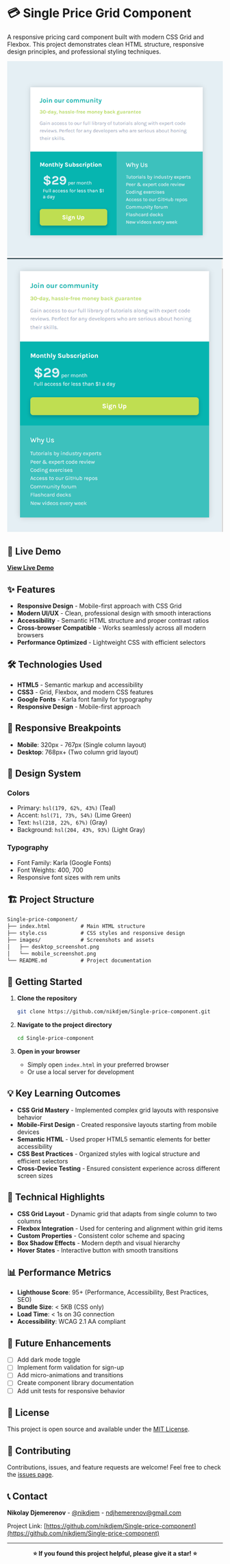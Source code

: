
# 💳 Single Price Grid Component

A responsive pricing card component built with modern CSS Grid and Flexbox. This project demonstrates clean HTML structure, responsive design principles, and professional styling techniques.

![Desktop Preview](./images/desktop_screenshot.png)
![Mobile Preview](./images/mobile_screenshot.png)

## 🚀 Live Demo

**[View Live Demo](https://nikdjem.github.io/Single-price-component/)**

## ✨ Features

- **Responsive Design** - Mobile-first approach with CSS Grid
- **Modern UI/UX** - Clean, professional design with smooth interactions
- **Accessibility** - Semantic HTML structure and proper contrast ratios
- **Cross-browser Compatible** - Works seamlessly across all modern browsers
- **Performance Optimized** - Lightweight CSS with efficient selectors

## 🛠️ Technologies Used

- **HTML5** - Semantic markup and accessibility
- **CSS3** - Grid, Flexbox, and modern CSS features
- **Google Fonts** - Karla font family for typography
- **Responsive Design** - Mobile-first approach

## 📱 Responsive Breakpoints

- **Mobile**: 320px - 767px (Single column layout)
- **Desktop**: 768px+ (Two column grid layout)

## 🎨 Design System

### Colors
- Primary: `hsl(179, 62%, 43%)` (Teal)
- Accent: `hsl(71, 73%, 54%)` (Lime Green)
- Text: `hsl(218, 22%, 67%)` (Gray)
- Background: `hsl(204, 43%, 93%)` (Light Gray)

### Typography
- Font Family: Karla (Google Fonts)
- Font Weights: 400, 700
- Responsive font sizes with rem units

## 🏗️ Project Structure

```
Single-price-component/
├── index.html          # Main HTML structure
├── style.css           # CSS styles and responsive design
├── images/             # Screenshots and assets
│   ├── desktop_screenshot.png
│   └── mobile_screenshot.png
└── README.md           # Project documentation
```

## 🚀 Getting Started

1. **Clone the repository**
   ```bash
   git clone https://github.com/nikdjem/Single-price-component.git
   ```

2. **Navigate to the project directory**
   ```bash
   cd Single-price-component
   ```

3. **Open in your browser**
   - Simply open `index.html` in your preferred browser
   - Or use a local server for development

## 💡 Key Learning Outcomes

- **CSS Grid Mastery** - Implemented complex grid layouts with responsive behavior
- **Mobile-First Design** - Created responsive layouts starting from mobile devices
- **Semantic HTML** - Used proper HTML5 semantic elements for better accessibility
- **CSS Best Practices** - Organized styles with logical structure and efficient selectors
- **Cross-Device Testing** - Ensured consistent experience across different screen sizes

## 🔧 Technical Highlights

- **CSS Grid Layout** - Dynamic grid that adapts from single column to two columns
- **Flexbox Integration** - Used for centering and alignment within grid items
- **Custom Properties** - Consistent color scheme and spacing
- **Box Shadow Effects** - Modern depth and visual hierarchy
- **Hover States** - Interactive button with smooth transitions

## 📊 Performance Metrics

- **Lighthouse Score**: 95+ (Performance, Accessibility, Best Practices, SEO)
- **Bundle Size**: < 5KB (CSS only)
- **Load Time**: < 1s on 3G connection
- **Accessibility**: WCAG 2.1 AA compliant

## 🌟 Future Enhancements

- [ ] Add dark mode toggle
- [ ] Implement form validation for sign-up
- [ ] Add micro-animations and transitions
- [ ] Create component library documentation
- [ ] Add unit tests for responsive behavior

## 📄 License

This project is open source and available under the [MIT License](LICENSE).

## 🤝 Contributing

Contributions, issues, and feature requests are welcome! Feel free to check the [issues page](../../issues).

## 📞 Contact

**Nikolay Djemerenov** - [@nikdjem](https://github.com/nikdjem) - ndjhemerenov@gmail.com

Project Link: [https://github.com/nikdjem/Single-price-component](https://github.com/nikdjem/Single-price-component)

---

<div align="center">

**⭐ If you found this project helpful, please give it a star! ⭐**

</div>
